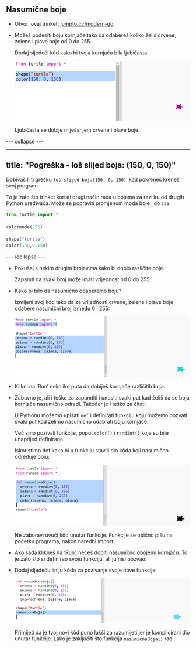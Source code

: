 ## Nasumične boje

+ Otvori ovaj trinket: <a href="http://jumpto.cc/modern-go" target="_blank">jumpto.cc/modern-go</a>.

+ Možeš podesiti boju kornjače tako da odabereš koliko želiš crvene, zelene i plave boje od 0 do 255.
    
    Dodaj sljedeći kôd kako bi tvoja kornjača bila ljubičasta:
    
    ![screenshot](images/modern-purple.png)
    
    Ljubičasta se dobije miješanjem crvene i plave boje.

\--- collapse \---

* * *

## title: "Pogreška - loš slijed boja: (150, 0, 150)"

Dobivaš li ti grešku `loš slijed boja(150, 0, 150) `kad pokreneš kreneš svoj program.

To je zato što trinket koristi drugi način rada u bojama za razliku od drugih Python uređivaća. Može se popraviti promjenom moda boje` ` do ` 255 `.

```python
from turtle import *

colormode(255)

shape("turtle")
color(150,0,150)
```

\--- /collapse \---

+ Pokušaj s nekim drugim brojevima kako bi dobio različite boje.
    
    Zapamti da svaki broj može imati vrijednost od 0 do 255.

+ Kako bi bilo da nasumično odaberemo boju?
    
    Izmijeni svoj kôd tako da za vrijednosti crvene, zelene i plave boje odabere nasumični broj između 0 i 255:
    
    ![screenshot](images/modern-random-colour.png)

+ Klikni na ‘Run’ nekoliko puta da dobiješ kornjače različitih boja.

+ Zabavno je, ali i teško za zapamtiti i unositi svaki put kad želiš da se boja kornjače nasumično odredi. Također je i teško za čitati.
    
    U Pythonu možemo upisati `def` i definirati funkciju koju možemo pozvati svaki put kad želimo nasumično odabrati boju kornjače.
    
    Već smo pozivali funkcije, poput `color()` i `randint()` koje su bile unaprijed definirane.
    
    Iskoristimo def kako bi u funkciju stavili dio kôda koji nasumično određuje boju:
    
    ![screenshot](images/modern-colour-function.png)
    
    Ne zaboravi uvući kôd unutar funkcije. Funkcije se obično pišu na početku programa, nakon naredbi import.

+ Ako sada klikneš na ‘Run’, nećeš dobiti nasumično obojenu kornjaču. To je zato što si definirao svoju funkciju, ali ju nisi pozvao.

+ Dodaj sljedeću liniju kôda za pozivanje svoje nove funkcije:
    
    ![screenshot](images/modern-call-colour.png)
    
    Primijeti da je tvoj novi kôd puno lakši za razumijeti jer je komplicirani dio unutar funkcije. Lako je zaključiti što funkcija `nasumicnaBoja()` radi.